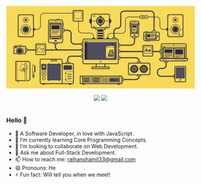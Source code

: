 ![MasterHead](https://raw.githubusercontent.com/deadmanShadow/deadmanShadow/main/jsman.gif)

<p align="center">
  <img height="50%" width="auto" src ="https://github-readme-stats.vercel.app/api/top-langs/?username=deadmanShadow&layout=compact&hide_border=true&theme=darcula&bg_color=00000000&langs_count=6&hide=jupyter%20notebook,tex,css,php">
  <img src ="https://github-readme-streak-stats.herokuapp.com?user=deadmanShadow&theme=darcula&hide_border=true&background=FFFFFF00">
  <br>
  <br>
  
</p>

### Hello 👋

- 🔭 A Software Developer, in love with JavaScript.
- 🌱 I’m currently learning Core Programming Concepts.
- 👯 I’m looking to collaborate on Web Development.
- 💬 Ask me about Full-Stack Development.
- 📫 How to reach me: raihanshamil33@gmail.com
- 😄 Pronouns: He
- ⚡ Fun fact: Will tell you when we meet!
